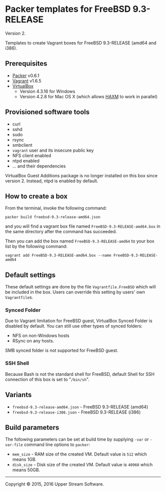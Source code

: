 # Packer templates for FreeBSD 9.3-RELEASE

Version 2.

Templates to create Vagrant boxes for FreeBSD 9.3-RELEASE (amd64 and i386).

## Prerequisites

* [Packer] v0.6.1
* [Vagrant] v1.6.5
* [VirtualBox]
	* Version 4.3.16 for Windows
	* Version 4.2.8 for Mac OS X (which allows [HAXM] to work in parallel)

[Packer]: https://www.packer.io/ "Packer by HashiCorp"
[Vagrant]: https://www.vagrantup.com/ "Vagrant"
[VirtualBox]: https://www.virtualbox.org/ "Oracle VM VirtualBox"
[HAXM]: https://software.intel.com/en-us/android/articles/intel-hardware-accelerated-execution-manager
        "Intel&reg; Hardware Accelerated Execution Manager"

## Provisioned software tools

* curl
* sshd
* sudo
* rsync
* smbclient
* `vagrant` user and its insecure public key
* NFS client enabled
* ntpd enabled
* ... and their dependencies

VirtualBox Guest Additions package is no longer installed on this box since version 2.
Instead, ntpd is enabled by default.

## How to create a box

From the terminal, invoke the following command:

	packer build freebsd-9.3-release-amd64.json

and you will find a vagrant box file named `FreeBSD-9.3-RELEASE-amd64.box`
in the same directory after the command has succeeded.

Then you can add the box named `FreeBSD-9.3-RELEASE-amd64` to your box list
by the following command:

	vagrant add FreeBSD-9.3-RELEASE-amd64.box --name FreeBSD-9.3-RELEASE-amd64

## Default settings

These default settings are done by the file `Vagrantfile.FreeBSD` which will be included in the box.
Users can override this setting by users' own `Vagrantfile`s.

### Synced Folder

Due to Vagrant limitation for FreeBSD guest, VirtualBox Synced Folder is disabled by default.
You can still use other types of synced folders:

* NFS on non-Windows hosts
* RSync on any hosts.

SMB synced folder is not supported for FreeBSD guest.

### SSH Shell

Because Bash is not the standard shell for FreeBSD, default Shell for SSH connection of this box
is set to "`/bin/sh`".

## Variants

* `freebsd-9.3-release-amd64.json` - FreeBSD 9.3-RELEASE (amd64)
* `freebsd-9.3-release-i386.json` - FreeBSD 9.3-RELEASE (i386)

## Build parameters

The following parameters can be set at build time by supplying `-var` or `-var-file` command line options to `packer`:

* `mem_size` - RAM size of the created VM.  Default value is `512` which means 1GB.
* `disk_size` - Disk size of the created VM.  Default value is `40960` which means 50GB.

- - -

Copyright &copy; 2015, 2016 Upper Stream Software.
